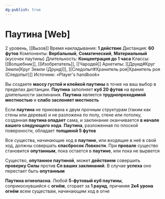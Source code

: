 ```yaml
---
dg-publish: true
---
```

# Паутина [Web]
2 уровень, [[Вызов]]
Время накладывания: **1 действие**
Дистанция: **60 футов**
Компоненты: **Вербальный**, **Соматический**, **Материальный** (кусочек паутины)
Длительность: **Концентрация до 1 часа**
Классы: [[Волшебник]], [[Изобретатель]], [[Чародей]]
Архетипы: [[Друид#Круг Земли|Круг Земли (Друид)]], [[Следопыт#Хранитель роя|Хранитель роя (Следопыт)]]
Источник: «Player's handbook»

Вы создаете **массу густой и клейкой паутины** в точке на ваш выбор в пределах дистанции. **Паутина** заполняет **куб 20 футов** на время длительности заклинания. **Паутина** является **труднопроходимой местностью** и **слабо заслоняет местность**

Если **паутина** не прикована к двум прочным структурам (таким как стены или деревья) и не разложена по полу, стене или потолку, созданная **паутина опадает** сама, и заклинание оканчивается **в начале вашего следующего хода**. **Паутина**, разложенная по плоской поверхности, обладает **толщиной 5 футов**

Все существа, начинающие ход в **паутине**, или входящие в неё в свой ход, должны совершать **спасбросок Ловкости**. При **провале** существо становится **опутанным**, пока остается в **паутине**, или пока не вырвется

Существо, **опутанное паутиной**, может **действием** совершить **проверку Силы** против **Сл ваших заклинаний**. В случае **успеха** оно перестает быть **опутанным**

**Паутина огнеопасна**. Любой **5-футовый куб паутины**, соприкоснувшийся с **огнём**, сгорает за **1 раунд**, причиняя **2к4 урона огнём** всем существам, начинающим ход в огне